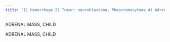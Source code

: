 ```yaml
---
title: "1) Hemorrhage 2) Tumor: neuroblastoma, Pheocromocytoma 4) Adrenal hyperplasia If Ca+: add 1) TB/ fungal 2) Addisons"
---
```

ADRENAL MASS, CHILD

ADRENAL 
MASS, CHILD

